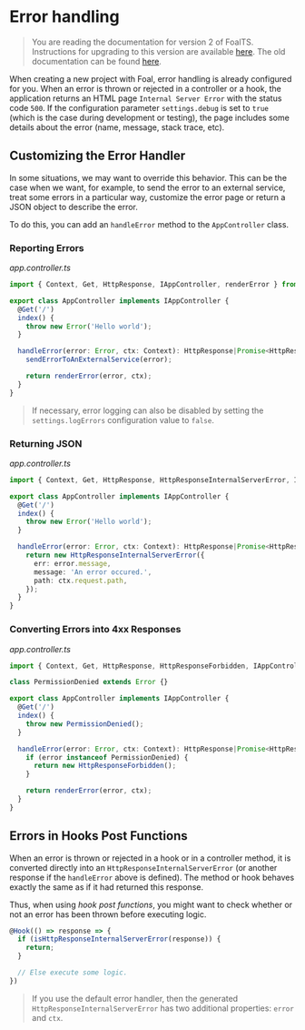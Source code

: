 # Error handling

> You are reading the documentation for version 2 of FoalTS. Instructions for upgrading to this version are available [here](../upgrade-to-v2/README.md). The old documentation can be found [here](https://github.com/FoalTS/foal/tree/v1.x/docs).

When creating a new project with Foal, error handling is already configured for you. When an error is thrown or rejected in a controller or a hook, the application returns an HTML page `Internal Server Error` with the status code `500`. If the configuration parameter `settings.debug` is set to `true` (which is the case during development or testing), the page includes some details about the error (name, message, stack trace, etc).

## Customizing the Error Handler

In some situations, we may want to override this behavior. This can be the case when we want, for example, to send the error to an external service, treat some errors in a particular way, customize the error page or return a JSON object to describe the error.

To do this, you can add an `handleError` method to the `AppController` class.

### Reporting Errors

*app.controller.ts*
```typescript
import { Context, Get, HttpResponse, IAppController, renderError } from '@foal/core';

export class AppController implements IAppController {
  @Get('/')
  index() {
    throw new Error('Hello world');
  }

  handleError(error: Error, ctx: Context): HttpResponse|Promise<HttpResponse> {
    sendErrorToAnExternalService(error);

    return renderError(error, ctx);
  }
}
```

> If necessary, error logging can also be disabled by setting the `settings.logErrors` configuration value to `false`.

### Returning JSON

*app.controller.ts*
```typescript
import { Context, Get, HttpResponse, HttpResponseInternalServerError, IAppController } from '@foal/core';

export class AppController implements IAppController {
  @Get('/')
  index() {
    throw new Error('Hello world');
  }

  handleError(error: Error, ctx: Context): HttpResponse|Promise<HttpResponse> {
    return new HttpResponseInternalServerError({
      err: error.message,
      message: 'An error occured.',
      path: ctx.request.path,
    });
  }
}
```

### Converting Errors into 4xx Responses

*app.controller.ts*
```typescript
import { Context, Get, HttpResponse, HttpResponseForbidden, IAppController, renderError } from '@foal/core';

class PermissionDenied extends Error {}

export class AppController implements IAppController {
  @Get('/')
  index() {
    throw new PermissionDenied();
  }

  handleError(error: Error, ctx: Context): HttpResponse|Promise<HttpResponse> {
    if (error instanceof PermissionDenied) {
      return new HttpResponseForbidden();
    }

    return renderError(error, ctx);
  }
}
```

## Errors in Hooks Post Functions

When an error is thrown or rejected in a hook or in a controller method, it is converted directly into an `HttpResponseInternalServerError` (or another response if the `handleError` above is defined). The method or hook behaves exactly the same as if it had returned this response.

Thus, when using *hook post functions*, you might want to check whether or not an error has been thrown before executing logic.

```typescript
@Hook(() => response => {
  if (isHttpResponseInternalServerError(response)) {
    return;
  }

  // Else execute some logic.
})
```

> If you use the default error handler, then the generated `HttpResponseInternalServerError` has two additional properties: `error` and `ctx`.